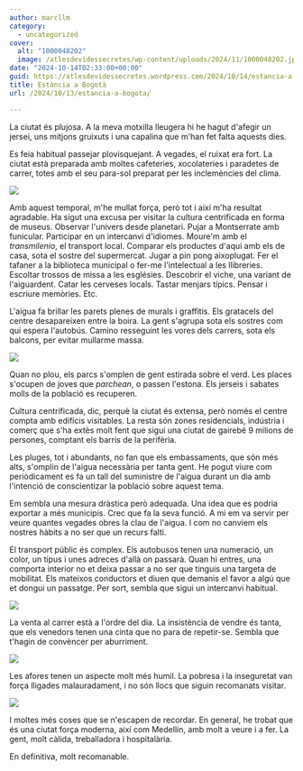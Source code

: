 ```yaml
---
author: marcllm
category:
  - uncategorized
cover:
  alt: "1000048202"
  image: /atlesdevidessecretes/wp-content/uploads/2024/11/1000048202.jpg
date: "2024-10-14T02:33:00+00:00"
guid: https://atlesdevidessecretes.wordpress.com/2024/10/14/estancia-a-bogota/
title: Estància a Bogotà
url: /2024/10/13/estancia-a-bogota/

---
```

La ciutat és plujosa. A la meva motxilla lleugera hi he hagut d'afegir un jersei, uns mitjons gruixuts i una capalina que m'han fet falta aquests dies.



Es feia habitual passejar plovisquejant. A vegades, el ruixat era fort. La ciutat està preparada amb moltes cafeteries, xocolateries i paradetes de carrer, totes amb el seu para-sol preparat per les inclemències del clima.



[![](https://blogger.googleusercontent.com/img/a/AVvXsEhHFcPZ08s1T802iPcdal38wpay7Att1r-uwTyjZ73EG-eZ7fh7Hb4bYhmPNkZgusGr3-OgWm1KfzJ08uzyLyhLezkV6ql_TPSWp84hc3hcnxv7_E082rcIWx8B6dfjOLUMHaMB1rL3nbRW5pmVjWxQNPHnmR4o5cp95nngWkJps0MhSVgx_0lWPkUo4tgR)](https://blogger.googleusercontent.com/img/a/AVvXsEhHFcPZ08s1T802iPcdal38wpay7Att1r-uwTyjZ73EG-eZ7fh7Hb4bYhmPNkZgusGr3-OgWm1KfzJ08uzyLyhLezkV6ql_TPSWp84hc3hcnxv7_E082rcIWx8B6dfjOLUMHaMB1rL3nbRW5pmVjWxQNPHnmR4o5cp95nngWkJps0MhSVgx_0lWPkUo4tgR)





Amb aquest temporal, m'he mullat força, però tot i així m'ha resultat agradable. Ha sigut una excusa per visitar la cultura centrificada en forma de museus. Observar l'univers desde planetari. Pujar a Montserrate amb funicular. Participar en un intercanvi d'idiomes. Moure'm amb el _transmilenio_, el transport local. Comparar els productes d'aquí amb els de casa, sota el sostre del supermercat. Jugar a pin pong aixoplugat. Fer el tafaner a la biblioteca municipal o fer-me l'intelectual a les llibreries. Escoltar trossos de missa a les esglésies. Descobrir el viche, una variant de l'aiguardent. Catar les cerveses locals. Tastar menjars típics. Pensar i escriure memòries. Etc.



L'aigua fa brillar les parets plenes de murals i graffitis. Els gratacels del centre desapareixen entre la boira. La gent s'agrupa sota els sostres com qui espera l'autobús. Camino resseguint les vores dels carrers, sota els balcons, per evitar mullarme massa.



[![](https://blogger.googleusercontent.com/img/a/AVvXsEjycJj8llYXUPNHCE7cZGAjMkym2Vlu3NXTvkF5ACMYYeBLgFHeu4Dj_AseuZJ7z_CPh1nbp_yuXF6lYBHCBcZlNKhFa3gFGBuUih4NW4NCwUdms2AHArLw7ZU2N6iaHrBaZV09D3e9K3a4rIkdbhHg-hPSJcg3EzA8UZmjEH42Q8vNFrV-P9XnjYmp5urj)](https://blogger.googleusercontent.com/img/a/AVvXsEjycJj8llYXUPNHCE7cZGAjMkym2Vlu3NXTvkF5ACMYYeBLgFHeu4Dj_AseuZJ7z_CPh1nbp_yuXF6lYBHCBcZlNKhFa3gFGBuUih4NW4NCwUdms2AHArLw7ZU2N6iaHrBaZV09D3e9K3a4rIkdbhHg-hPSJcg3EzA8UZmjEH42Q8vNFrV-P9XnjYmp5urj)



Quan no plou, els parcs s'omplen de gent estirada sobre el verd. Les places s'ocupen de joves que _parchean_, o passen l'estona. Els jerseis i sabates molls de la població es recuperen.



Cultura centrificada, dic, perquè la ciutat és extensa, però només el centre compta amb edificis visitables. La resta són zones residencials, indústria i comerç que s'ha extès molt fent que sigui una ciutat de gairebé 9 milions de persones, comptant els barris de la perifèria.



Les pluges, tot i abundants, no fan que els embassaments, que són més alts, s'omplin de l'aigua necessària per tanta gent. He pogut viure com periòdicament es fa un tall del suministre de l'aigua durant un dia amb l'intenció de conscientizar la població sobre aquest tema.



Em sembla una mesura dràstica però adequada. Una idea que es podria exportar a més municipis. Crec que fa la seva funció. A mi em va servir per veure quantes vegades obres la clau de l'aigua. I com no canviem els nostres hàbits a no ser que un recurs falti.



El transport públic és complex. Els autobusos tenen una numeració, un color, un tipus i unes adreces d'allà on passarà. Quan hi entres, una comporta interior no et deixa passar a no ser que tinguis una targeta de mobilitat. Els mateixos conductors et diuen que demanis el favor a algú que et dongui un passatge. Per sort, sembla que sigui un intercanvi habitual.



[![](https://blogger.googleusercontent.com/img/a/AVvXsEiJMKizm1aPckx8rCZjmdqC-3gG1polyccxFceXL9o7B4UE73PvUm9SyUQlY-wIfYUK7QjuBD9uqMh6dr_lBHhiNavA2uqpoz_Gfn8UaE3RwzEJzYS8ooc8_yjdcweNDQ0jKvqHM8gIhFQWWBWuWrJIoxHKPnqdLBpKCe0TfdEqaNT6ml7uIlLYkLsBByEJ)](https://blogger.googleusercontent.com/img/a/AVvXsEiJMKizm1aPckx8rCZjmdqC-3gG1polyccxFceXL9o7B4UE73PvUm9SyUQlY-wIfYUK7QjuBD9uqMh6dr_lBHhiNavA2uqpoz_Gfn8UaE3RwzEJzYS8ooc8_yjdcweNDQ0jKvqHM8gIhFQWWBWuWrJIoxHKPnqdLBpKCe0TfdEqaNT6ml7uIlLYkLsBByEJ)





La venta al carrer està a l'ordre del dia. La insistència de vendre és tanta, que els venedors tenen una cinta que no para de repetir-se. Sembla que t'hagin de convèncer per aburriment.

[![](https://blogger.googleusercontent.com/img/a/AVvXsEiR2i9OHkvS5Hda50cb4SdQT07LdMWhZVKbGNvlWUXID0dzmTo07uNJy9_3eaGGij59TgzHDvhElItNSvbNns_k32zyMCNOzutLfvpANNDdrWum-I2achZqaY-a4rMx_J9j75ooSBj8u72ZzKSyTM1vV2afS4-gijF_wfYOXF8NZkfkrFbmLQHH4iXgRMKm)](https://blogger.googleusercontent.com/img/a/AVvXsEiR2i9OHkvS5Hda50cb4SdQT07LdMWhZVKbGNvlWUXID0dzmTo07uNJy9_3eaGGij59TgzHDvhElItNSvbNns_k32zyMCNOzutLfvpANNDdrWum-I2achZqaY-a4rMx_J9j75ooSBj8u72ZzKSyTM1vV2afS4-gijF_wfYOXF8NZkfkrFbmLQHH4iXgRMKm)





Les afores tenen un aspecte molt més humil. La pobresa i la inseguretat van força lligades malauradament, i no són llocs que siguin recomanats visitar.

[![](https://blogger.googleusercontent.com/img/a/AVvXsEgsUUi5nbOWnW0zs5AtTIqos7tharOtXzLo2TP4pHF6sBhYvE1SQn2mlTcLsxwG0pb1NMu-4itryixFa8q2x_JHcs1E6n7jYd-mtfWrbsqPEKkQ-xOqJ89Z0mjvgwu7uUOIdb4-yQm0S3yZB9lsEQ8FbeaLWwlxBSX3z3As6qG5jqTW34Y2A74w9-X_best)](https://blogger.googleusercontent.com/img/a/AVvXsEgsUUi5nbOWnW0zs5AtTIqos7tharOtXzLo2TP4pHF6sBhYvE1SQn2mlTcLsxwG0pb1NMu-4itryixFa8q2x_JHcs1E6n7jYd-mtfWrbsqPEKkQ-xOqJ89Z0mjvgwu7uUOIdb4-yQm0S3yZB9lsEQ8FbeaLWwlxBSX3z3As6qG5jqTW34Y2A74w9-X_best)



I moltes més coses que se n'escapen de recordar. En general, he trobat que és una ciutat força moderna, així com Medellín, amb molt a veure i a fer. La gent, molt càlida, treballadora i hospitalària.



En definitiva, molt recomanable.
